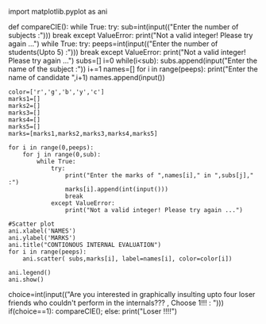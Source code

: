 import matplotlib.pyplot as ani

def compareCIE():
    while True:
        try:
            sub=int(input(("Enter the number of subjects :")))
            break
        except ValueError:
            print("Not a valid integer! Please try again ...")
    while True:
        try:
            peeps=int(input(("Enter the number of students(Upto 5) :")))
            break
        except ValueError:
            print("Not a valid integer! Please try again ...")
    subs=[]
    i=0
    while(i<sub):
        subs.append(input("Enter the name of the subject :"))
        i+=1
    names=[]
    for i in range(peeps):
        print("Enter the name of candidate ",i+1)
        names.append(input())
        
    color=['r','g','b','y','c']
    marks1=[]
    marks2=[]
    marks3=[]
    marks4=[]
    marks5=[]
    marks=[marks1,marks2,marks3,marks4,marks5]
    
    for i in range(0,peeps):
        for j in range(0,sub):
            while True:
                try:
                    print("Enter the marks of ",names[i]," in ",subs[j]," :")
                    marks[i].append(int(input()))
                    break
                except ValueError:
                    print("Not a valid integer! Please try again ...")
            
    #Scatter plot
    ani.xlabel('NAMES')
    ani.ylabel('MARKS')
    ani.title("CONTIONOUS INTERNAL EVALUATION")
    for i in range(peeps):
        ani.scatter( subs,marks[i], label=names[i], color=color[i])
    
    ani.legend()
    ani.show()
        
    
choice=int(input(("Are you interested in graphically insulting upto four loser friends who couldn't perform in the internals??? , Choose 1!!! : ")))  
if(choice==1):
    compareCIE();
else:
    print("Loser !!!!")



